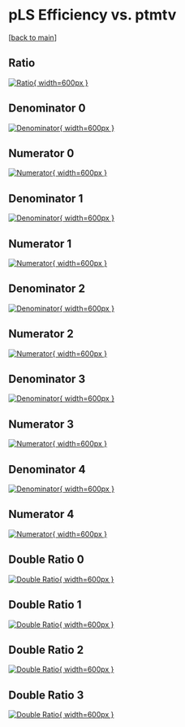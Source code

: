# pLS Efficiency vs. ptmtv

[[back to main](./)]



## Ratio

[![Ratio](../mtv/var/pLS_xtr_13_0_eff_ptmtv.png){ width=600px }](../mtv/var/pLS_xtr_13_0_eff_ptmtv.pdf)

## Denominator 0

[![Denominator](../mtv/den/pLS_xtr_13_0_eff_ptmtv_den0.png){ width=600px }](../mtv/den/pLS_xtr_13_0_eff_ptmtv_den0.pdf)

## Numerator 0

[![Numerator](../mtv/num/pLS_xtr_13_0_eff_ptmtv_num0.png){ width=600px }](../mtv/num/pLS_xtr_13_0_eff_ptmtv_num0.pdf)

## Denominator 1

[![Denominator](../mtv/den/pLS_xtr_13_0_eff_ptmtv_den1.png){ width=600px }](../mtv/den/pLS_xtr_13_0_eff_ptmtv_den1.pdf)

## Numerator 1

[![Numerator](../mtv/num/pLS_xtr_13_0_eff_ptmtv_num1.png){ width=600px }](../mtv/num/pLS_xtr_13_0_eff_ptmtv_num1.pdf)

## Denominator 2

[![Denominator](../mtv/den/pLS_xtr_13_0_eff_ptmtv_den2.png){ width=600px }](../mtv/den/pLS_xtr_13_0_eff_ptmtv_den2.pdf)

## Numerator 2

[![Numerator](../mtv/num/pLS_xtr_13_0_eff_ptmtv_num2.png){ width=600px }](../mtv/num/pLS_xtr_13_0_eff_ptmtv_num2.pdf)

## Denominator 3

[![Denominator](../mtv/den/pLS_xtr_13_0_eff_ptmtv_den3.png){ width=600px }](../mtv/den/pLS_xtr_13_0_eff_ptmtv_den3.pdf)

## Numerator 3

[![Numerator](../mtv/num/pLS_xtr_13_0_eff_ptmtv_num3.png){ width=600px }](../mtv/num/pLS_xtr_13_0_eff_ptmtv_num3.pdf)

## Denominator 4

[![Denominator](../mtv/den/pLS_xtr_13_0_eff_ptmtv_den4.png){ width=600px }](../mtv/den/pLS_xtr_13_0_eff_ptmtv_den4.pdf)

## Numerator 4

[![Numerator](../mtv/num/pLS_xtr_13_0_eff_ptmtv_num4.png){ width=600px }](../mtv/num/pLS_xtr_13_0_eff_ptmtv_num4.pdf)

## Double Ratio 0

[![Double Ratio](../mtv/ratio/pLS_xtr_13_0_eff_ptmtv_ratio0.png){ width=600px }](../mtv/ratio/pLS_xtr_13_0_eff_ptmtv_ratio0.pdf)

## Double Ratio 1

[![Double Ratio](../mtv/ratio/pLS_xtr_13_0_eff_ptmtv_ratio1.png){ width=600px }](../mtv/ratio/pLS_xtr_13_0_eff_ptmtv_ratio1.pdf)

## Double Ratio 2

[![Double Ratio](../mtv/ratio/pLS_xtr_13_0_eff_ptmtv_ratio2.png){ width=600px }](../mtv/ratio/pLS_xtr_13_0_eff_ptmtv_ratio2.pdf)

## Double Ratio 3

[![Double Ratio](../mtv/ratio/pLS_xtr_13_0_eff_ptmtv_ratio3.png){ width=600px }](../mtv/ratio/pLS_xtr_13_0_eff_ptmtv_ratio3.pdf)

